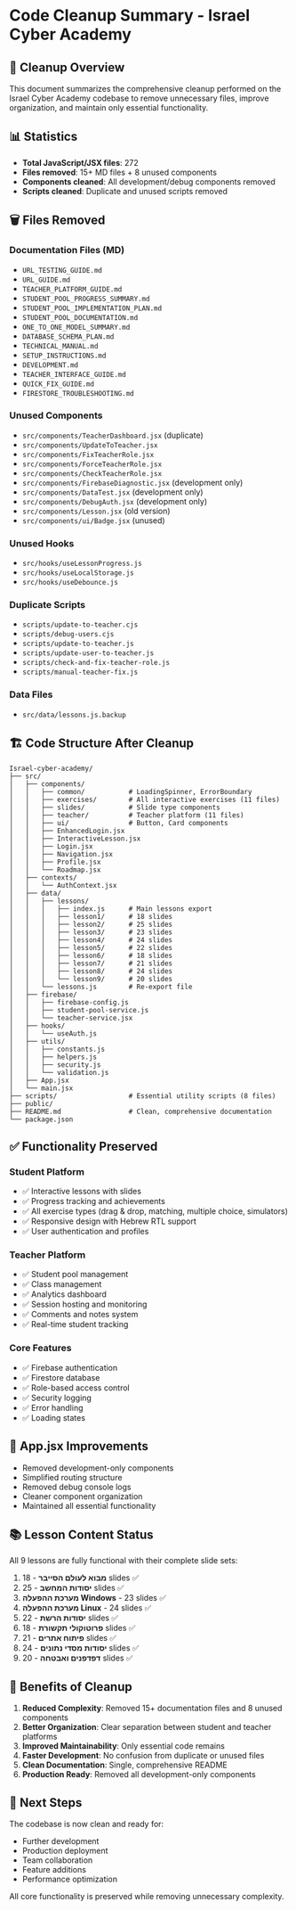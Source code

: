 # Code Cleanup Summary - Israel Cyber Academy

## 🧹 Cleanup Overview

This document summarizes the comprehensive cleanup performed on the Israel Cyber Academy codebase to remove unnecessary files, improve organization, and maintain only essential functionality.

## 📊 Statistics

- **Total JavaScript/JSX files**: 272
- **Files removed**: 15+ MD files + 8 unused components
- **Components cleaned**: All development/debug components removed
- **Scripts cleaned**: Duplicate and unused scripts removed

## 🗑️ Files Removed

### Documentation Files (MD)
- `URL_TESTING_GUIDE.md`
- `URL_GUIDE.md`
- `TEACHER_PLATFORM_GUIDE.md`
- `STUDENT_POOL_PROGRESS_SUMMARY.md`
- `STUDENT_POOL_IMPLEMENTATION_PLAN.md`
- `STUDENT_POOL_DOCUMENTATION.md`
- `ONE_TO_ONE_MODEL_SUMMARY.md`
- `DATABASE_SCHEMA_PLAN.md`
- `TECHNICAL_MANUAL.md`
- `SETUP_INSTRUCTIONS.md`
- `DEVELOPMENT.md`
- `TEACHER_INTERFACE_GUIDE.md`
- `QUICK_FIX_GUIDE.md`
- `FIRESTORE_TROUBLESHOOTING.md`

### Unused Components
- `src/components/TeacherDashboard.jsx` (duplicate)
- `src/components/UpdateToTeacher.jsx`
- `src/components/FixTeacherRole.jsx`
- `src/components/ForceTeacherRole.jsx`
- `src/components/CheckTeacherRole.jsx`
- `src/components/FirebaseDiagnostic.jsx` (development only)
- `src/components/DataTest.jsx` (development only)
- `src/components/DebugAuth.jsx` (development only)
- `src/components/Lesson.jsx` (old version)
- `src/components/ui/Badge.jsx` (unused)

### Unused Hooks
- `src/hooks/useLessonProgress.js`
- `src/hooks/useLocalStorage.js`
- `src/hooks/useDebounce.js`

### Duplicate Scripts
- `scripts/update-to-teacher.cjs`
- `scripts/debug-users.cjs`
- `scripts/update-to-teacher.js`
- `scripts/update-user-to-teacher.js`
- `scripts/check-and-fix-teacher-role.js`
- `scripts/manual-teacher-fix.js`

### Data Files
- `src/data/lessons.js.backup`

## 🏗️ Code Structure After Cleanup

```
Israel-cyber-academy/
├── src/
│   ├── components/
│   │   ├── common/           # LoadingSpinner, ErrorBoundary
│   │   ├── exercises/        # All interactive exercises (11 files)
│   │   ├── slides/           # Slide type components
│   │   ├── teacher/          # Teacher platform (11 files)
│   │   ├── ui/               # Button, Card components
│   │   ├── EnhancedLogin.jsx
│   │   ├── InteractiveLesson.jsx
│   │   ├── Login.jsx
│   │   ├── Navigation.jsx
│   │   ├── Profile.jsx
│   │   └── Roadmap.jsx
│   ├── contexts/
│   │   └── AuthContext.jsx
│   ├── data/
│   │   ├── lessons/
│   │   │   ├── index.js      # Main lessons export
│   │   │   ├── lesson1/      # 18 slides
│   │   │   ├── lesson2/      # 25 slides
│   │   │   ├── lesson3/      # 23 slides
│   │   │   ├── lesson4/      # 24 slides
│   │   │   ├── lesson5/      # 22 slides
│   │   │   ├── lesson6/      # 18 slides
│   │   │   ├── lesson7/      # 21 slides
│   │   │   ├── lesson8/      # 24 slides
│   │   │   └── lesson9/      # 20 slides
│   │   └── lessons.js        # Re-export file
│   ├── firebase/
│   │   ├── firebase-config.js
│   │   ├── student-pool-service.js
│   │   └── teacher-service.jsx
│   ├── hooks/
│   │   └── useAuth.js
│   ├── utils/
│   │   ├── constants.js
│   │   ├── helpers.js
│   │   ├── security.js
│   │   └── validation.js
│   ├── App.jsx
│   └── main.jsx
├── scripts/                  # Essential utility scripts (8 files)
├── public/
├── README.md                 # Clean, comprehensive documentation
└── package.json
```

## ✅ Functionality Preserved

### Student Platform
- ✅ Interactive lessons with slides
- ✅ Progress tracking and achievements
- ✅ All exercise types (drag & drop, matching, multiple choice, simulators)
- ✅ Responsive design with Hebrew RTL support
- ✅ User authentication and profiles

### Teacher Platform
- ✅ Student pool management
- ✅ Class management
- ✅ Analytics dashboard
- ✅ Session hosting and monitoring
- ✅ Comments and notes system
- ✅ Real-time student tracking

### Core Features
- ✅ Firebase authentication
- ✅ Firestore database
- ✅ Role-based access control
- ✅ Security logging
- ✅ Error handling
- ✅ Loading states

## 🔧 App.jsx Improvements

- Removed development-only components
- Simplified routing structure
- Removed debug console logs
- Cleaner component organization
- Maintained all essential functionality

## 📚 Lesson Content Status

All 9 lessons are fully functional with their complete slide sets:

1. **מבוא לעולם הסייבר** - 18 slides ✅
2. **יסודות המחשב** - 25 slides ✅
3. **מערכת ההפעלה Windows** - 23 slides ✅
4. **מערכת ההפעלה Linux** - 24 slides ✅
5. **יסודות הרשת** - 22 slides ✅
6. **פרוטוקולי תקשורת** - 18 slides ✅
7. **פיתוח אתרים** - 21 slides ✅
8. **יסודות מסדי נתונים** - 24 slides ✅
9. **דפדפנים ואבטחה** - 20 slides ✅

## 🎯 Benefits of Cleanup

1. **Reduced Complexity**: Removed 15+ documentation files and 8 unused components
2. **Better Organization**: Clear separation between student and teacher platforms
3. **Improved Maintainability**: Only essential code remains
4. **Faster Development**: No confusion from duplicate or unused files
5. **Clean Documentation**: Single, comprehensive README
6. **Production Ready**: Removed all development-only components

## 🚀 Next Steps

The codebase is now clean and ready for:
- Further development
- Production deployment
- Team collaboration
- Feature additions
- Performance optimization

All core functionality is preserved while removing unnecessary complexity. 